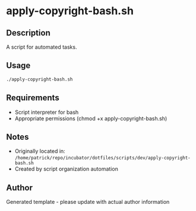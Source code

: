 # apply-copyright-bash.sh

## Description
A script for automated tasks.

## Usage
```bash
./apply-copyright-bash.sh
```

## Requirements
- Script interpreter for bash
- Appropriate permissions (chmod +x apply-copyright-bash.sh)

## Notes
- Originally located in: `/home/patrick/repo/incubator/dotfiles/scripts/dev/apply-copyright-bash.sh`
- Created by script organization automation

## Author
Generated template - please update with actual author information
